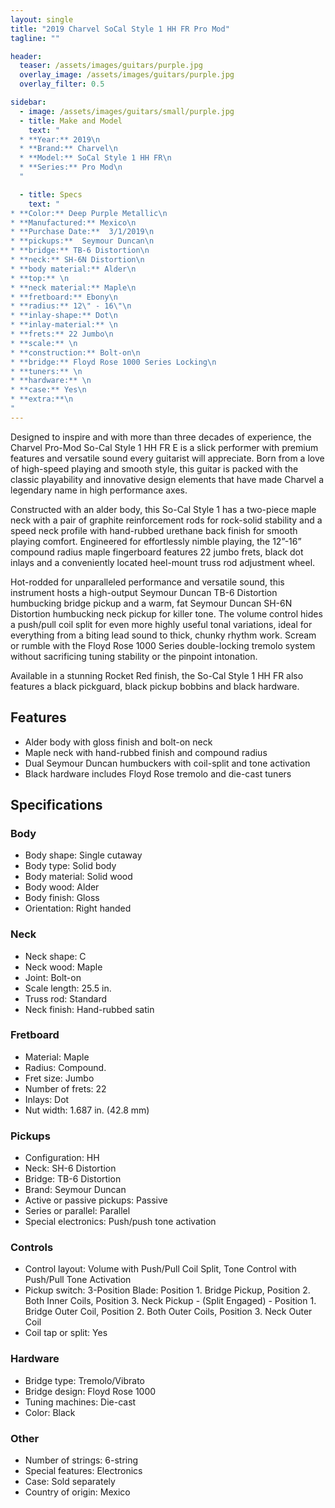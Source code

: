 ```yaml
---
layout: single
title: "2019 Charvel SoCal Style 1 HH FR Pro Mod"
tagline: ""

header:
  teaser: /assets/images/guitars/purple.jpg
  overlay_image: /assets/images/guitars/purple.jpg
  overlay_filter: 0.5

sidebar:
  - image: /assets/images/guitars/small/purple.jpg
  - title: Make and Model
    text: "
  * **Year:** 2019\n
  * **Brand:** Charvel\n
  * **Model:** SoCal Style 1 HH FR\n
  * **Series:** Pro Mod\n
  "

  - title: Specs
    text: "
* **Color:** Deep Purple Metallic\n
* **Manufactured:** Mexico\n
* **Purchase Date:**  3/1/2019\n
* **pickups:**  Seymour Duncan\n
* **bridge:** TB-6 Distortion\n
* **neck:** SH-6N Distortion\n
* **body material:** Alder\n
* **top:** \n
* **neck material:** Maple\n
* **fretboard:** Ebony\n
* **radius:** 12\" - 16\"\n
* **inlay-shape:** Dot\n
* **inlay-material:** \n
* **frets:** 22 Jumbo\n
* **scale:** \n
* **construction:** Bolt-on\n
* **bridge:** Floyd Rose 1000 Series Locking\n
* **tuners:** \n
* **hardware:** \n
* **case:** Yes\n
* **extra:**\n
"
---
```


Designed to inspire and with more than three decades of experience, the Charvel Pro-Mod So-Cal Style 1 HH FR E is a slick performer with premium features and versatile sound every guitarist will appreciate. Born from a love of high-speed playing and smooth style, this guitar is packed with the classic playability and innovative design elements that have made Charvel a legendary name in high performance axes.

Constructed with an alder body, this So-Cal Style 1 has a two-piece maple neck with a pair of graphite reinforcement rods for rock-solid stability and a speed neck profile with hand-rubbed urethane back finish for smooth playing comfort. Engineered for effortlessly nimble playing, the 12”-16” compound radius maple fingerboard features 22 jumbo frets, black dot inlays and a conveniently located heel-mount truss rod adjustment wheel.

Hot-rodded for unparalleled performance and versatile sound, this instrument hosts a high-output Seymour Duncan TB-6 Distortion humbucking bridge pickup and a warm, fat Seymour Duncan SH-6N Distortion humbucking neck pickup for killer tone. The volume control hides a push/pull coil split for even more highly useful tonal variations, ideal for everything from a biting lead sound to thick, chunky rhythm work. Scream or rumble with the Floyd Rose 1000 Series double-locking tremolo system without sacrificing tuning stability or the pinpoint intonation.

Available in a stunning Rocket Red finish, the So-Cal Style 1 HH FR also features a black pickguard, black pickup bobbins and black hardware.

## Features

* Alder body with gloss finish and bolt-on neck
* Maple neck with hand-rubbed finish and compound radius
* Dual Seymour Duncan humbuckers with coil-split and tone activation
* Black hardware includes Floyd Rose tremolo and die-cast tuners

## Specifications	

### Body

* Body shape: Single cutaway
* Body type: Solid body
* Body material: Solid wood
* Body wood: Alder
* Body finish: Gloss
* Orientation: Right handed

### Neck

* Neck shape: C
* Neck wood: Maple
* Joint: Bolt-on
* Scale length: 25.5 in.
* Truss rod: Standard
* Neck finish: Hand-rubbed satin

### Fretboard

* Material: Maple
* Radius: Compound.
* Fret size: Jumbo
* Number of frets: 22
* Inlays: Dot
* Nut width: 1.687 in. (42.8 mm)

### Pickups

* Configuration: HH
* Neck: SH-6 Distortion
* Bridge: TB-6 Distortion
* Brand: Seymour Duncan
* Active or passive pickups: Passive
* Series or parallel: Parallel
* Special electronics: Push/push tone activation 

### Controls

* Control layout: Volume with Push/Pull Coil Split, Tone Control with Push/Pull Tone Activation
* Pickup switch: 3-Position Blade: Position 1. Bridge Pickup, Position 2. Both Inner Coils, Position 3. Neck Pickup - (Split Engaged) - Position 1. Bridge Outer Coil, Position 2. Both Outer Coils, Position 3. Neck Outer Coil
* Coil tap or split: Yes

### Hardware

* Bridge type: Tremolo/Vibrato
* Bridge design: Floyd Rose 1000
* Tuning machines: Die-cast
* Color: Black

### Other

* Number of strings: 6-string
* Special features: Electronics
* Case: Sold separately
* Country of origin: Mexico